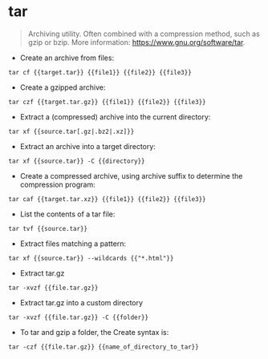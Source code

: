 # tar

> Archiving utility.
> Often combined with a compression method, such as gzip or bzip.
> More information: <https://www.gnu.org/software/tar>.

- Create an archive from files:

`tar cf {{target.tar}} {{file1}} {{file2}} {{file3}}`

- Create a gzipped archive:

`tar czf {{target.tar.gz}} {{file1}} {{file2}} {{file3}}`

- Extract a (compressed) archive into the current directory:

`tar xf {{source.tar[.gz|.bz2|.xz]}}`

- Extract an archive into a target directory:

`tar xf {{source.tar}} -C {{directory}}`

- Create a compressed archive, using archive suffix to determine the compression program:

`tar caf {{target.tar.xz}} {{file1}} {{file2}} {{file3}}`

- List the contents of a tar file:

`tar tvf {{source.tar}}`

- Extract files matching a pattern:

`tar xf {{source.tar}} --wildcards {{"*.html"}}`

- Extract tar.gz 

`tar -xvzf {{file.tar.gz}}`

- Extract tar.gz into a custom directory

`tar -xvzf {{file.tar.gz}} -C {{folder}}`

- To tar and gzip a folder, the Create syntax is:

`tar -czf {{file.tar.gz}} {{name_of_directory_to_tar}}`
